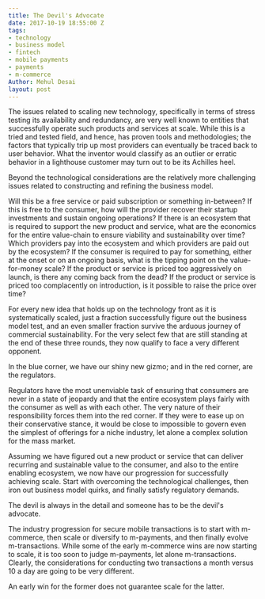 ```yaml
---
title: The Devil's Advocate
date: 2017-10-19 18:55:00 Z
tags:
- technology
- business model
- fintech
- mobile payments
- payments
- m-commerce
Author: Mehul Desai
layout: post
---
```


The issues related to scaling new technology, specifically in terms of stress testing its availability and redundancy, are very well known to entities that successfully operate such products and services at scale. While this is a tried and tested field, and hence, has proven tools and methodologies; the factors that typically trip up most providers can eventually be traced back to user behavior. What the inventor would classify as an outlier or erratic behavior in a lighthouse customer may turn out to be its Achilles heel.

Beyond the technological considerations are the relatively more challenging issues related to constructing and refining the business model.

Will this be a free service or paid subscription or something in-between? If this is free to the consumer, how will the provider recover their startup investments and sustain ongoing operations? If there is an ecosystem that is required to support the new product and service, what are the economics for the entire value-chain to ensure viability and sustainability over time? Which providers pay into the ecosystem and which providers are paid out by the ecosystem? If the consumer is required to pay for something, either at the onset or on an ongoing basis, what is the tipping point on the value-for-money scale? If the product or service is priced too aggressively on launch, is there any coming back from the dead? If the product or service is priced too complacently on introduction, is it possible to raise the price over time?

For every new idea that holds up on the technology front as it is systematically scaled, just a fraction successfully figure out the business model test, and an even smaller fraction survive the arduous journey of commercial sustainability. For the very select few that are still standing at the end of these three rounds, they now qualify to face a very different opponent.

In the blue corner, we have our shiny new gizmo; and in the red corner, are the regulators.

Regulators have the most unenviable task of ensuring that consumers are never in a state of jeopardy and that the entire ecosystem plays fairly with the consumer as well as with each other. The very nature of their responsibility forces them into the red corner. If they were to ease up on their conservative stance, it would be close to impossible to govern even the simplest of offerings for a niche industry, let alone a complex solution for the mass market.

Assuming we have figured out a new product or service that can deliver recurring and sustainable value to the consumer, and also to the entire enabling ecosystem, we now have our progression for successfully achieving scale. Start with overcoming the technological challenges, then iron out business model quirks, and finally satisfy regulatory demands.

The devil is always in the detail and someone has to be the devil's advocate.

The industry progression for secure mobile transactions is to start with m-commerce, then scale or diversify to m-payments, and then finally evolve m-transactions. While some of the early m-commerce wins are now starting to scale, it is too soon to judge m-payments, let alone m-transactions. Clearly, the considerations for conducting two transactions a month versus 10 a day are going to be very different.

An early win for the former does not guarantee scale for the latter.